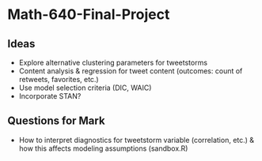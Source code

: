 # Math-640-Final-Project

## Ideas

* Explore alternative clustering parameters for tweetstorms
* Content analysis & regression for tweet content (outcomes: count of retweets, favorites, etc.)
* Use model selection criteria (DIC, WAIC)
* Incorporate STAN?

## Questions for Mark

* How to interpret diagnostics for tweetstorm variable (correlation, etc.) & how this affects modeling assumptions (sandbox.R)

